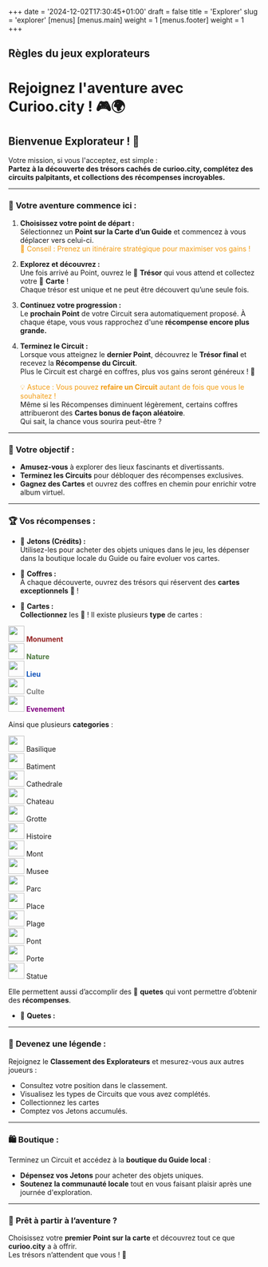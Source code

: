 +++
date = '2024-12-02T17:30:45+01:00'
draft = false
title = 'Explorer'
slug = 'explorer'
[menus]
  [menus.main]
    weight = 1
  [menus.footer]
    weight = 1
+++

<div class="container">

## Règles du jeux explorateurs

# Rejoignez l'aventure avec **Curioo.city** ! 🎮🌍

## Bienvenue Explorateur ! 🌟  
Votre mission, si vous l'acceptez, est simple :  
**Partez à la découverte des trésors cachés de curioo.city, complétez des circuits palpitants, et collections des récompenses incroyables.**

---

### 🚀 **Votre aventure commence ici :**
1. **Choisissez votre point de départ :**  
   Sélectionnez un **Point sur la Carte d’un Guide** et commencez à vous déplacer vers celui-ci.  
   <span style="color:#f39c12;">🌟 Conseil : Prenez un itinéraire stratégique pour maximiser vos gains !</span>
   
2. **Explorez et découvrez :**  
   Une fois arrivé au Point, ouvrez le 🕋 **Trésor** qui vous attend et collectez votre 🎴 **Carte** !  
   Chaque trésor est unique et ne peut être découvert qu’une seule fois.

3. **Continuez votre progression :**  
   Le **prochain Point** de votre Circuit sera automatiquement proposé. À chaque étape, vous vous rapprochez d'une **récompense encore plus grande.**

4. **Terminez le Circuit :**  
   Lorsque vous atteignez le **dernier Point**, découvrez le **Trésor final** et recevez la **Récompense du Circuit**.  
   Plus le Circuit est chargé en coffres, plus vos gains seront généreux ! 🎁

   <span style="color:#f39c12;">💡 Astuce : Vous pouvez **refaire un Circuit** autant de fois que vous le souhaitez !</span>  
   Même si les Récompenses diminuent légèrement, certains coffres attribueront des **Cartes bonus de façon aléatoire**.  
   Qui sait, la chance vous sourira peut-être ?

---

### 🎯 **Votre objectif :**
- **Amusez-vous** à explorer des lieux fascinants et divertissants.  
- **Terminez les Circuits** pour débloquer des récompenses exclusives.  
- **Gagnez des Cartes** et ouvrez des coffres en chemin pour enrichir votre album virtuel.

---

### 🏆 **Vos récompenses :**
- 🐾 **Jetons (Crédits) :**  
Utilisez-les pour acheter des objets uniques dans le jeu, les dépenser dans la boutique locale du Guide ou faire evoluer vos cartes.

- 🕋 **Coffres :**  
À chaque découverte, ouvrez des trésors qui réservent des **cartes exceptionnels** 🎴 !

- 🕋 **Cartes :**  
**Collectionnez** les 🎴 !  Il existe plusieurs **type** de cartes :

<div class="row mb-3 mx-2">
   <div class="col-6 p-1">
      <img src="/images/cards/1-min.png" width="32px"/> <span style="font-weight: bold;color:#942222;">Monument</span>
   </div>
   <div class="col-6 p-1">
      <img src="/images/cards/2-min.png" width="32px"/> <span style="font-weight: bold;color:#4F7942;">Nature</span>
   </div>
   <div class="col-6 p-1">
      <img src="/images/cards/4-min.png" width="32px"/> <span style="font-weight: bold;color:#0F52BA;">Lieu</span>
   </div>
   <div class="col-6 p-1">
      <img src="/images/cards/6-min.png" width="32px"/> <span style="font-weight: bold;color:grey">Culte</span>
   </div>
   <div class="col-6 p-1">
      <img src="/images/cards/22-min.png" width="32px"/> <span style="font-weight: bold;color:purple">Evenement</span>
   </div>
</div> 

Ainsi que plusieurs **categories** :

<div class="row mb-3 mx-2">
   <div class="col-4 p-1">
      <img src="/images/badges/badge-basilique.png" width="32px"/> Basilique
   </div>
   <div class="col-4 p-1">
      <img src="/images/badges/badge-batiment.png" width="32px"/> Batiment
   </div>
   <div class="col-4 p-1">
      <img src="/images/badges/badge-cathedrale.png" width="32px"/> Cathedrale
   </div>
   <div class="col-4 p-1">
      <img src="/images/badges/badge-chateau.png" width="32px"/> Chateau
   </div>
   <div class="col-4 p-1">
      <img src="/images/badges/badge-grotte.png" width="32px"/> Grotte
   </div>
      <div class="col-4 p-1">
      <img src="/images/badges/badge-histoire.png" width="32px"/> Histoire
   </div>
   <div class="col-4 p-1">
      <img src="/images/badges/badge-mont.png" width="32px"/> Mont
   </div>
   <div class="col-4 p-1">
      <img src="/images/badges/badge-museum.png" width="32px"/> Musee
   </div>
   <div class="col-4 p-1">
      <img src="/images/badges/badge-parc.png" width="32px"/> Parc
   </div>
   <div class="col-4 p-1">
      <img src="/images/badges/badge-place.png" width="32px"/> Place
   </div>
   <div class="col-4 p-1">
      <img src="/images/badges/badge-plage.png" width="32px"/> Plage
   </div>
   <div class="col-4 p-1">
      <img src="/images/badges/badge-pont.png" width="32px"/> Pont
   </div>
      <div class="col-4 p-1">
      <img src="/images/badges/badge-porte.png" width="32px"/> Porte
   </div>
   <div class="col-4 p-1">
      <img src="/images/badges/badge-statue.png" width="32px"/> Statue
   </div>
</div>

Elle permettent aussi d’accomplir des 📜 **quetes** qui vont permettre d’obtenir des **récompenses**.  

- 📜 **Quetes :** 

---

### 👑 **Devenez une légende :**
Rejoignez le **Classement des Explorateurs** et mesurez-vous aux autres joueurs :  
- Consultez votre position dans le classement.  
- Visualisez les types de Circuits que vous avez complétés.  
- Collectionnez les cartes
- Comptez vos Jetons accumulés.

---

### 🛍️ **Boutique :**
Terminez un Circuit et accédez à la **boutique du Guide local** :  
- **Dépensez vos Jetons** pour acheter des objets uniques.  
- **Soutenez la communauté locale** tout en vous faisant plaisir après une journée d'exploration.

---

### 🎒 **Prêt à partir à l’aventure ?**
Choisissez votre **premier Point sur la carte** et découvrez tout ce que **curioo.city** a à offrir.  
Les trésors n’attendent que vous ! 🚀

</div>